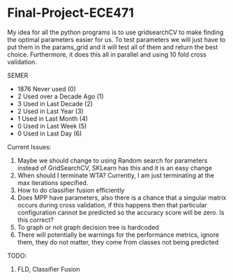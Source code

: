 # Final-Project-ECE471

My idea for all the python programs is to use gridsearchCV to make finding the optimal parameters easier for us. To test parameters we will just have to put them in the params_grid and it will test all of them and return the best choice. Furthermore, it does this all in parallel and using 10 fold cross validation.

SEMER
- 1876 Never used (0)
- 2 Used over a Decade Ago (1)
- 3 Used in Last Decade (2)
- 2 Used in Last Year (3)
- 1 Used in Last Month (4)
- 0 Used in Last Week (5)
- 0 Used in Last Day (6)

Current Issues:

1) Maybe we should change to using Random search for parameters instead of GridSearchCV, SKLearn has this and it is an easy change
2) When should I terminate WTA? Currently, I am just terminating at the max iterations specified.
3) How to do classifier fusion efficiently
4) Does MPP have parameters, also there is a chance that a singular matrix occurs during cross validation, if this happens then that particular configuration cannot be predicted so the accuracy score will be zero. Is this correct?
5) To graph or not graph decision tree is hardcoded
6) There will potentially be warnings for the performance metrics, ignore them, they do not matter, they come from classes not being predicted

TODO:

1) FLD, Classifier Fusion
